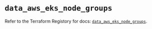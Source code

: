 # `data_aws_eks_node_groups`

Refer to the Terraform Registory for docs: [`data_aws_eks_node_groups`](https://registry.terraform.io/providers/hashicorp/aws/5.12.0/docs/data-sources/eks_node_groups).
